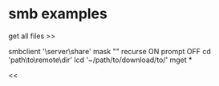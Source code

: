 # smb examples

get all files >>

smbclient '\\server\share'
mask ""
recurse ON
prompt OFF
cd 'path\to\remote\dir'
lcd '~/path/to/download/to/'
mget *

<<